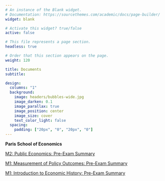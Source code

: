 ```yaml
---
# An instance of the Blank widget.
# Documentation: https://sourcethemes.com/academic/docs/page-builder/
widget: blank

# Activate this widget? true/false
active: false

# This file represents a page section.
headless: true

# Order that this section appears on the page.
weight: 120

title: Documents
subtitle:

design:
  columns: "1"
  background:
    image: headers/bubbles-wide.jpg
    image_darken: 0.1
    image_parallax: true
    image_position: center
    image_size: cover
    text_color_light: false
  spacing:
    padding: ["20px", "0", "20px", "0"]
---
```


**Paris School of Economics**

[M2: Public Economics: Pre-Exam Summary](http://arturobminski.com/pse/public/)

[M1: Measurement of Policy Outcomes: Pre-Exam Summary](http://arturobminski.com/pse/measurement/)

[M1: Introduction to Economic History: Pre-Exam Summary](http://arturobminski.com/pse/intro-ecohist/)

